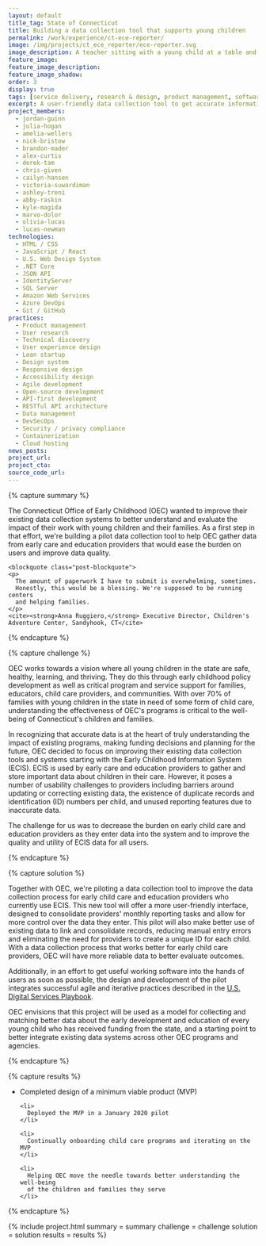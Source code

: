 ```yaml
---
layout: default
title_tag: State of Connecticut
title: Building a data collection tool that supports young children
permalink: /work/experience/ct-ece-reporter/
image: /img/projects/ct_ece_reporter/ece-reporter.svg
image_description: A teacher sitting with a young child at a table and a computer screen in the background showing a green checkmark.
feature_image:
feature_image_description:
feature_image_shadow:
order: 3
display: true
tags: [service delivery, research & design, product management, software delivery, legacy modernization, devops, cloud & platforms, data & analytics, apis, security & privacy, early childhood, social safety net, healthcare, education, chris given, julia hogan, cailyn hansen, victoria suwardiman, ashley treni, abby raskin, kyle magida, marvo dolor, amelia wellers, olivia lucas, jordan guinn, nick bristow, brandon mader, derek tam, alex curtis]
excerpt: A user-friendly data collection tool to get accurate information from early care and education providers about the children in their care in Connecticut.
project_members:
  - jordan-guinn
  - julia-hogan
  - amelia-wellers
  - nick-bristow
  - brandon-mader
  - alex-curtis
  - derek-tam
  - chris-given
  - cailyn-hansen
  - victoria-suwardiman
  - ashley-treni
  - abby-raskin
  - kyle-magida
  - marvo-dolor
  - olivia-lucas
  - lucas-newman
technologies:
  - HTML / CSS
  - JavaScript / React
  - U.S. Web Design System
  - .NET Core
  - JSON API
  - IdentityServer
  - SQL Server
  - Amazon Web Services
  - Azure DevOps
  - Git / GitHub
practices:
  - Product management
  - User research
  - Technical discovery
  - User experience design
  - Lean startup
  - Design system
  - Responsive design
  - Accessibility design
  - Agile development
  - Open-source development
  - API-first development
  - RESTful API architecture
  - Data management
  - DevSecOps
  - Security / privacy compliance
  - Containerization
  - Cloud hosting
news_posts:
project_url:
project_cta:
source_code_url:
---
```


{% capture summary %}
  <p>
    The Connecticut Office of Early Childhood (OEC) wanted to improve their existing data
    collection systems to better understand and evaluate the impact of their work
    with young children and their families. As a first step in that effort,
    we're building a pilot data collection tool to help OEC gather data from
    early care and education providers that would ease the burden on users
    and improve data quality.
  </p>

    <blockquote class="post-blockquote">
    <p>
      The amount of paperwork I have to submit is overwhelming, sometimes.
      Honestly, this would be a blessing. We're supposed to be running centers
      and helping families.
    </p>
    <cite><strong>Anna Ruggiero,</strong> Executive Director, Children's Adventure Center, Sandyhook, CT</cite>
  </blockquote>
{% endcapture %}

{% capture challenge %}
  <p>
    OEC works towards a vision where all young children in the state are safe,
    healthy, learning, and thriving. They do this through early childhood
    policy development as well as critical program and service support
    for families, educators, child care providers, and communities.
    With over 70% of families with young children in the state in need
    of some form of child care, understanding the effectiveness of OEC's
    programs is critical to the well-being of Connecticut's children and families.
  </p>

  <p>
    In recognizing that accurate data is at the heart of truly understanding
    the impact of existing programs, making funding decisions and planning
    for the future, OEC decided to focus on improving their existing data
    collection tools and systems starting with the Early Childhood Information
    System (ECIS). ECIS is used by early care and education providers to gather
    and store important data about children in their care. However, it poses a
    number of usability challenges to providers including barriers around
    updating or correcting existing data, the existence of duplicate records
    and identification (ID) numbers per child, and unused reporting features
    due to inaccurate data.
  </p>

  <p>
    The challenge for us was to decrease the burden on early child care and
    education providers as they enter data into the system and to improve
    the quality and utility of ECIS data for all users.
  </p>
{% endcapture %}

{% capture solution %}
  <p>
    Together with OEC, we're piloting a data collection tool to improve the data
    collection process for early child care and education providers who currently
    use ECIS. This new tool will offer a more user-friendly interface, designed to
    consolidate providers' monthly reporting tasks and allow for more control over
    the data they enter. This pilot will also make better use of existing data to
    link and consolidate records, reducing manual entry errors and eliminating the
    need for providers to create a unique ID for each child.  With a data collection
    process that works better for early child care providers, OEC will have more
    reliable data to better evaluate outcomes.
  </p>

  <p>
    Additionally, in an effort to get useful working software into the hands of
    users as soon as possible, the design and development of the pilot integrates
    successful agile and iterative practices described in
    the <a href="https://playbook.cio.gov/#play4">U.S. Digital Services Playbook</a>.
  </p>

  <p>
    OEC envisions that this project will be used as a model for collecting and
    matching better data about the early development and education of every
    young child who has received funding from the state, and a starting point
    to better integrate existing data systems across other OEC programs and agencies.
  </p>
{% endcapture %}

{% capture results %}
  <ul>
    <li>
      Completed design of a minimum viable product (MVP)
    </li>

    <li>
      Deployed the MVP in a January 2020 pilot
    </li>

    <li>
      Continually onboarding child care programs and iterating on the MVP
    </li>

    <li>
      Helping OEC move the needle towards better understanding the well-being
      of the children and families they serve
    </li>
  </ul>
{% endcapture %}

{% include project.html
  summary = summary
  challenge = challenge
  solution = solution
  results = results
%}

